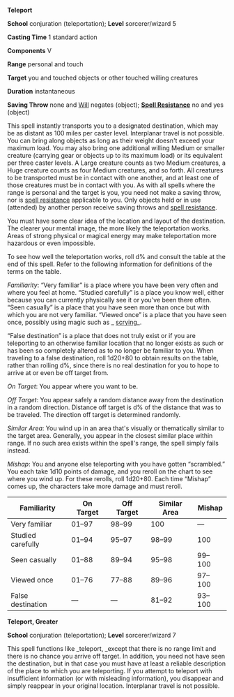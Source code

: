  **Teleport**

**School** conjuration (teleportation); **Level** sorcerer/wizard 5

**Casting Time** 1 standard action

**Components** V

**Range** personal and touch

**Target** you and touched objects or other touched willing creatures

**Duration** instantaneous

**Saving Throw** none and [Will](../combat.md#_will) negates (object); **[Spell Resistance](../glossary.md#_spell-resistance)** no and yes (object)

This spell instantly transports you to a designated destination, which may be as distant as 100 miles per caster level. Interplanar travel is not possible. You can bring along objects as long as their weight doesn't exceed your maximum load. You may also bring one additional willing Medium or smaller creature (carrying gear or objects up to its maximum load) or its equivalent per three caster levels. A Large creature counts as two Medium creatures, a Huge creature counts as four Medium creatures, and so forth. All creatures to be transported must be in contact with one another, and at least one of those creatures must be in contact with you. As with all spells where the range is personal and the target is you, you need not make a saving throw, nor is [spell resistance](../glossary.md#_spell-resistance) applicable to you. Only objects held or in use (attended) by another person receive saving throws and [spell resistance](../glossary.md#_spell-resistance).

You must have some clear idea of the location and layout of the destination. The clearer your mental image, the more likely the teleportation works. Areas of strong physical or magical energy may make teleportation more hazardous or even impossible.

To see how well the teleportation works, roll d% and consult the table at the end of this spell. Refer to the following information for definitions of the terms on the table.

_Familiarity_: “Very familiar” is a place where you have been very often and where you feel at home. “Studied carefully” is a place you know well, either because you can currently physically see it or you've been there often. “Seen casually” is a place that you have seen more than once but with which you are not very familiar. “Viewed once” is a place that you have seen once, possibly using magic such as _ [scrying](scrying.md#_scrying)_.

“False destination” is a place that does not truly exist or if you are teleporting to an otherwise familiar location that no longer exists as such or has been so completely altered as to no longer be familiar to you. When traveling to a false destination, roll 1d20+80 to obtain results on the table, rather than rolling d%, since there is no real destination for you to hope to arrive at or even be off target from.

_On Target_: You appear where you want to be.

_Off Target_: You appear safely a random distance away from the destination in a random direction. Distance off target is d% of the distance that was to be traveled. The direction off target is determined randomly.

_Similar Area_: You wind up in an area that's visually or thematically similar to the target area. Generally, you appear in the closest similar place within range. If no such area exists within the spell's range, the spell simply fails instead.

_Mishap_: You and anyone else teleporting with you have gotten “scrambled.” You each take 1d10 points of damage, and you reroll on the chart to see where you wind up. For these rerolls, roll 1d20+80. Each time “Mishap” comes up, the characters take more damage and must reroll.

| Familiarity | On Target | Off Target | Similar Area | Mishap |
| --- | --- | --- | --- | --- |
| Very familiar | 01–97 | 98–99 | 100 | — |
| Studied carefully | 01–94 | 95–97 | 98–99 | 100 |
| Seen casually | 01–88 | 89–94 | 95–98 | 99–100 |
| Viewed once | 01–76 | 77–88 | 89–96 | 97–100 |
| False destination | — | — | 81–92 | 93–100 |

**Teleport, Greater**

**School** conjuration (teleportation); **Level** sorcerer/wizard 7

This spell functions like _teleport, _except that there is no range limit and there is no chance you arrive off target. In addition, you need not have seen the destination, but in that case you must have at least a reliable description of the place to which you are teleporting. If you attempt to teleport with insufficient information (or with misleading information), you disappear and simply reappear in your original location. Interplanar travel is not possible.

